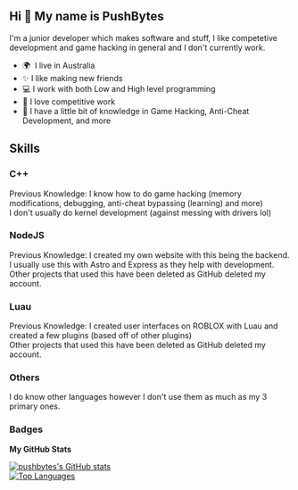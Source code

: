 ## Hi 👋 My name is PushBytes

I'm a junior developer which makes software and stuff, I like competetive development and game hacking in general and I don't currently work.

- 🌍  I live in Australia
- ✨  I like making new friends
- 💻  I work with both Low and High level programming
- 🥇  I love competitive work
- 🦯  I have a little bit of knowledge in Game Hacking, Anti-Cheat Development, and more

## Skills
### C++
Previous Knowledge:
I know how to do game hacking (memory modifications, debugging, anti-cheat bypassing (learning) and more)</br>
I don't usually do kernel development (against messing with drivers lol)</br>


### NodeJS
Previous Knowledge:
I created my own website with this being the backend.</br>
I usually use this with Astro and Express as they help with development.</br>
Other projects that used this have been deleted as GitHub deleted my account.</br>


### Luau
Previous Knowledge:
I created user interfaces on ROBLOX with Luau and created a few plugins (based off of other plugins)</br>
Other projects that used this have been deleted as GitHub deleted my account.</br>

### Others
I do know other languages however I don't use them as much as my 3 primary ones.

### Badges
<b>My GitHub Stats</b>

<a href="http://www.github.com/pushbytes">
  <img src="https://github-readme-stats.vercel.app/api?username=pushbytes&show_icons=true&hide=&count_private=true&title_color=ffffff&text_color=ffffff&icon_color=ef4444&bg_color=7f1d1d&hide_border=true&show_icons=true" alt="pushbytes's GitHub stats" />
</a>

</br>

<a href="https://github.com/pushbytes" align="left">
  <img src="https://github-readme-stats.vercel.app/api/top-langs/?username=pushbytes&langs_count=10&title_color=ffffff&text_color=ffffff&icon_color=ef4444&bg_color=7f1d1d&hide_border=true&locale=en&custom_title=Top%20%Languages" alt="Top Languages" />
</a>
